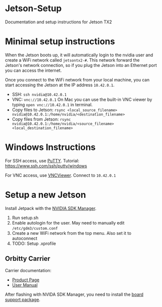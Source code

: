 # Jetson-Setup
Documentation and setup instructions for Jetson TX2

# Minimal setup instructions
When the Jetson boots up, it will automatically login to the nvidia user and create a WiFi network called `jetsontx2-#`. This network forward the Jetson's network connection, so if you plug the Jetson into an Ethernet port you can access the internet. 

Once you connect to the WiFi network from your local machine, you can start accessing the Jetson at the IP address `10.42.0.1`. 
* SSH: `ssh nvidia@10.42.0.1`
* VNC: `vnc://10.42.0.1` On Mac you can use the built-in VNC viewer by typing `open vnc://10.42.0.1` in terminal.
* Copy files to Jetson: `rsync <local_source_filename> nvidia@10.42.0.1:/home/nvidia/<destination_filename>`
* Copy files from Jetson: `rsync nvidia@10.42.0.1:/home/nvidia/<source_filename> <local_destination_filename>`

# Windows Instructions
For SSH access, use [PuTTY](https://www.chiark.greenend.org.uk/~sgtatham/putty/latest.html). Tutorial: https://www.ssh.com/ssh/putty/windows

For VNC access, use [VNCViewer](https://www.realvnc.com/en/connect/download/viewer/windows/). Connect to `10.42.0.1`

# Setup a new Jetson
Install Jetpack with the [NVIDIA SDK Manager](https://developer.nvidia.com/nvidia-sdk-manager).

1. Run setup.sh
2. Enable autologin for the user. May need to manually edit `/etc/gdm3/custom.conf`
3. Create a new WiFi network from the top menu. Also set it to autoconnect
4. TODO: Setup .xprofile

## Orbitty Carrier
Carrier documentation: 
- [Product Page](http://connecttech.com/product/orbitty-carrier-for-nvidia-jetson-tx2-tx1/) 
- [User Manual](http://www.connecttech.com/pdf/CTIM-ASG003_Manual.pdf)

After flashing with NVIDA SDK Manager, you need to install the [board support package](http://connecttech.com/resource-center/kdb373/).
